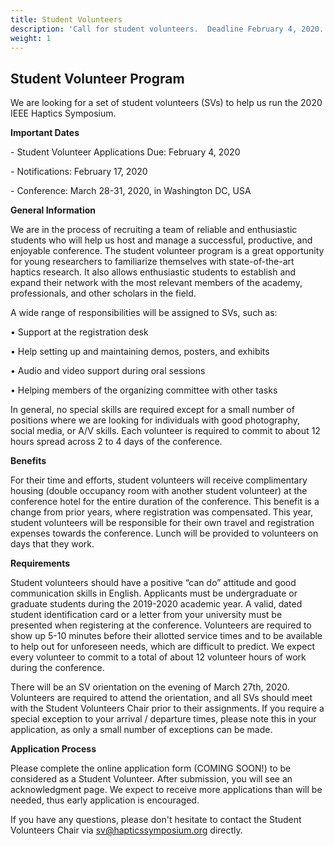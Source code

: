 ```yaml
---
title: Student Volunteers
description: 'Call for student volunteers.  Deadline February 4, 2020.'
weight: 1
---
```

## Student Volunteer Program





We are looking for a set of student volunteers (SVs) to help us run the 2020 IEEE Haptics Symposium.



**Important Dates**

\- Student Volunteer Applications Due:  February 4, 2020

\- Notifications: February 17, 2020

\- Conference: March 28-31, 2020, in Washington DC, USA



**General Information**

We are in the process of recruiting a team of reliable and enthusiastic students who will help us host and manage a successful, productive, and enjoyable conference. The student volunteer program is a great opportunity for young researchers to familiarize themselves with state-of-the-art haptics research. It also allows enthusiastic students to establish and expand their network with the most relevant members of the academy, professionals, and other scholars in the field.



A wide range of responsibilities will be assigned to SVs, such as:

•	Support at the registration desk

•	Help setting up and maintaining demos, posters, and exhibits

•	Audio and video support during oral sessions

•	Helping members of the organizing committee with other tasks



In general, no special skills are required except for a small number of positions where we are looking for individuals with good photography, social media, or A/V skills. Each volunteer is required to commit to about 12 hours spread across 2 to 4 days of the conference.



**Benefits**

For their time and efforts, student volunteers will receive complimentary housing (double occupancy room with another student volunteer) at the conference hotel for the entire duration of the conference. This benefit is a change from prior years, where registration was compensated. This year, student volunteers will be responsible for their own travel and registration expenses towards the conference. Lunch will be provided to volunteers on days that they work. 



**Requirements**

Student volunteers should have a positive “can do” attitude and good communication skills in English. Applicants must be undergraduate or graduate students during the 2019-2020 academic year. A valid, dated student identification card or a letter from your university must be presented when registering at the conference. Volunteers are required to show up 5-10 minutes before their allotted service times and to be available to help out for unforeseen needs, which are difficult to predict. We expect every volunteer to commit to a total of about 12 volunteer hours of work during the conference.

There will be an SV orientation on the evening of March 27th, 2020. Volunteers are required to attend the orientation, and all SVs should meet with the Student Volunteers Chair prior to their assignments. If you require a special exception to your arrival / departure times, please note this in your application, as only a small number of exceptions can be made.



**Application Process**

Please complete the online application form (COMING SOON!) to be considered as a Student Volunteer. After submission, you will see an acknowledgment page. We expect to receive more applications than will be needed, thus early application is encouraged. 



If you have any questions, please don't hesitate to contact the Student Volunteers Chair via sv@hapticssymposium.org directly.
